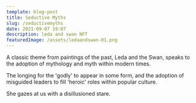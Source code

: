 ```yaml
---
template: blog-post
title: Seductive Myths
slug: /seductivemyths
date: 2021-09-07 19:07
description: leda and swan NFT
featuredImage: /assets/ledaandswan-01.png
---
```

A classic theme from paintings of the past, Leda and the Swan, speaks to the adoption of mythology and myth within modern times. 

The longing for the 'godly' to appear in some form, and the adoption of misguided leaders to fill 'heroic' roles within popular culture. 

She gazes at us with a disillusioned stare.